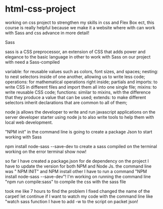 # html-css-project

working on css project to strengthen my skills in css and Flex Box ect,
this course is really helpful because we make it a website where with can work with Sass and css advance in more detail!


Sass

sass is a CSS preprocessor, an extension of CSS that adds power and elegance to the basic language 
in other to work with Sass on our project with need a Sass-compiled

variable: for reusable values such as colors, font sizes, and spaces;
nesting: to nest selectors inside of one another, allowing us to write less code;
operations: for mathematical operations  right inside;
partials and imports: to write CSS in different files and import them all into one single file;
mixins: to write reusable CSS code;
functions: similar to mixins, with the difference that they produce a value that can be used;
extends: to make different selectors inherit declarations that are common to all of them;

node js allows the developer to write and run  javascript applications on the server developer starter using node js
to also write tools to help them with local web development.

"NPM init" in the command line is going to create a package Json to start working with Sass

 npm install node-sass --save-dev to create a  sass compiled on the terminal
 working on the error terminal show now!

 so far I have created a package.json for de dependency on the project  I have to update the version for both NPM and Node Js.
 the command line was " NPM INIT" and NPM install other I have to run a command "NPM install node-sass --save-dev"!
 I'm  working on running the command line "npm run compile:sass" to compile the css with the sass file 

 took me like 7 hours to find the problem  I fixed changed the name of the carpet! let continue
 if I want to watch my code with the command line like "watch sass function I have to add -w to the script on packet json!
 
